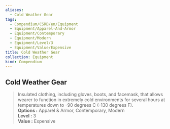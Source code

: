 ```yaml
---
aliases:
  - Cold Weather Gear
tags:
  - Compendium/CSRD/en/Equipment
  - Equipment/Apparel-And-Armor
  - Equipment/Contemporary
  - Equipment/Modern
  - Equipment/Level/3
  - Equipment/Value/Expensive
title: Cold Weather Gear
collection: Equipment
kind: Compendium
---
```

## Cold Weather Gear  
  
>Insulated clothing, including gloves, boots, and facemask, that allows wearer to function in extremely cold environments for several hours at temperatures down to -90 degrees C (-130 degrees F).  
> **Options :** Apparel & Armor, Contemporary, Modern  
> **Level :** 3  
> **Value :** Expensive